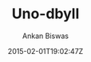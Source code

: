 ---
title: "Uno-dbyll"
github: https://github.com/meliodus/uno-dbyll
demo: http://meliodus.github.io/uno-dbyll/
author: Ankan Biswas
draft: true
ssg:
  - Jekyll
cms:
  - No Cms
date: 2015-02-01T19:02:47Z
github_branch: gh-pages
---